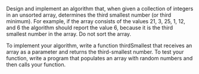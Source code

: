 Design and implement an algorithm that, when given a collection of integers in an unsorted array, determines the third smallest number (or third minimum). For example, if the array consists of the values 21, 3, 25, 1, 12, and 6 the algorithm should report the value 6, because it is the third smallest number in the array. Do not sort the array.

To implement your algorithm, write a function thirdSmallest that receives an array as a parameter and returns the third-smallest number. To test your function, write a program that populates an array with random numbers and then calls your function.